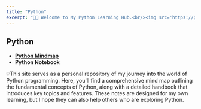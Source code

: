 ```yaml
---
title: "Python"
excerpt: "👋🏻 Welcome to My Python Learning Hub.<br/><img src='https://github.com/JiaxinCaii/jc.personal/blob/master/images/image_python.png'>"
---
```

## Python
 - **[Python Mindmap](https://www.canva.com/design/DAGUyznbOvY/2hQtGwE4yN0mrOktPLnjsg/view?utm_content=DAGUyznbOvY&utm_campaign=share_your_design&utm_medium=link&utm_source=shareyourdesignpanel)**
 - **Python Notebook**

💡This site serves as a personal repository of my journey into the world of Python programming. Here, you'll find a comprehensive mind map outlining the fundamental concepts of Python, along with a detailed handbook that introduces key topics and features. These notes are designed for my own learning, but I hope they can also help others who are exploring Python.
